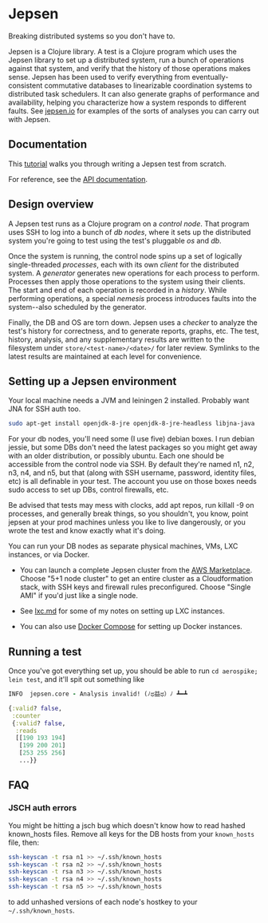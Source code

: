 # Jepsen

Breaking distributed systems so you don't have to.

Jepsen is a Clojure library. A test is a Clojure program which uses the Jepsen
library to set up a distributed system, run a bunch of operations against that
system, and verify that the history of those operations makes sense. Jepsen has
been used to verify everything from eventually-consistent commutative databases
to linearizable coordination systems to distributed task schedulers. It can
also generate graphs of performance and availability, helping you characterize
how a system responds to different faults. See
[jepsen.io](https://jepsen.io/analyses) for examples of the sorts of analyses
you can carry out with Jepsen.

## Documentation

This [tutorial](doc/tutorial/index.md) walks you through writing a Jepsen test
from scratch.

For reference, see the [API documentation](http://jepsen-io.github.io/jepsen/).

## Design overview

A Jepsen test runs as a Clojure program on a *control node*. That program uses
SSH to log into a bunch of *db nodes*, where it sets up the distributed system
you're going to test using the test's pluggable *os* and *db*.

Once the system is running, the control node spins up a set of logically
single-threaded *processes*, each with its own *client* for the distributed
system. A *generator* generates new operations for each process to perform.
Processes then apply those operations to the system using their clients. The
start and end of each operation is recorded in a *history*. While performing
operations, a special *nemesis* process introduces faults into the system--also
scheduled by the generator.

Finally, the DB and OS are torn down. Jepsen uses a *checker* to analyze the
test's history for correctness, and to generate reports, graphs, etc. The test,
history, analysis, and any supplementary results are written to the filesystem
under `store/<test-name>/<date>/` for later review. Symlinks to the latest
results are maintained at each level for convenience.


## Setting up a Jepsen environment

Your local machine needs a JVM and leiningen 2 installed. Probably want JNA for SSH auth too.

```sh
sudo apt-get install openjdk-8-jre openjdk-8-jre-headless libjna-java
```

For your db nodes, you'll need some (I use five) debian boxes. I run debian
jessie, but some DBs don't need the latest packages so you might get away with
an older distribution, or possibly ubuntu. Each one should be accessible from
the control node via SSH. By default they're named n1, n2, n3, n4, and n5, but
that (along with SSH username, password, identity files, etc) is all definable
in your test. The account you use on those boxes needs sudo access to set up
DBs, control firewalls, etc.

Be advised that tests may mess with clocks, add apt repos, run killall -9 on
processes, and generally break things, so you shouldn't, you know, point jepsen
at your prod machines unless you like to live dangerously, or you wrote the
test and know exactly what it's doing.

You can run your DB nodes as separate physical machines, VMs, LXC instances, or
via Docker.

- You can launch a complete Jepsen cluster from the [AWS
  Marketplace](https://aws.amazon.com/marketplace/pp/B01LZ7Y7U0?qid=1486758124485&sr=0-1&ref_=srh_res_product_title).
  Choose "5+1 node cluster" to get an entire cluster as a Cloudformation stack,
  with SSH keys and firewall rules preconfigured. Choose "Single AMI" if you'd
  just like a single node.

- See [lxc.md](doc/lxc.md) for some of my notes on setting up LXC instances.

- You can also use [Docker Compose](docker/README.md) for setting up Docker instances.

## Running a test

Once you've got everything set up, you should be able to run `cd aerospike;
lein test`, and it'll spit out something like

```clj
INFO  jepsen.core - Analysis invalid! (ﾉಥ益ಥ）ﾉ ┻━┻

{:valid? false,
 :counter
 {:valid? false,
  :reads
  [[190 193 194]
   [199 200 201]
   [253 255 256]
   ...}}
```

## FAQ

### JSCH auth errors

You might be hitting a jsch bug which doesn't know how to read hashed
known_hosts files. Remove all keys for the DB hosts from your `known_hosts`
file, then:

```sh
ssh-keyscan -t rsa n1 >> ~/.ssh/known_hosts
ssh-keyscan -t rsa n2 >> ~/.ssh/known_hosts
ssh-keyscan -t rsa n3 >> ~/.ssh/known_hosts
ssh-keyscan -t rsa n4 >> ~/.ssh/known_hosts
ssh-keyscan -t rsa n5 >> ~/.ssh/known_hosts
```

to add unhashed versions of each node's hostkey to your `~/.ssh/known_hosts`.

